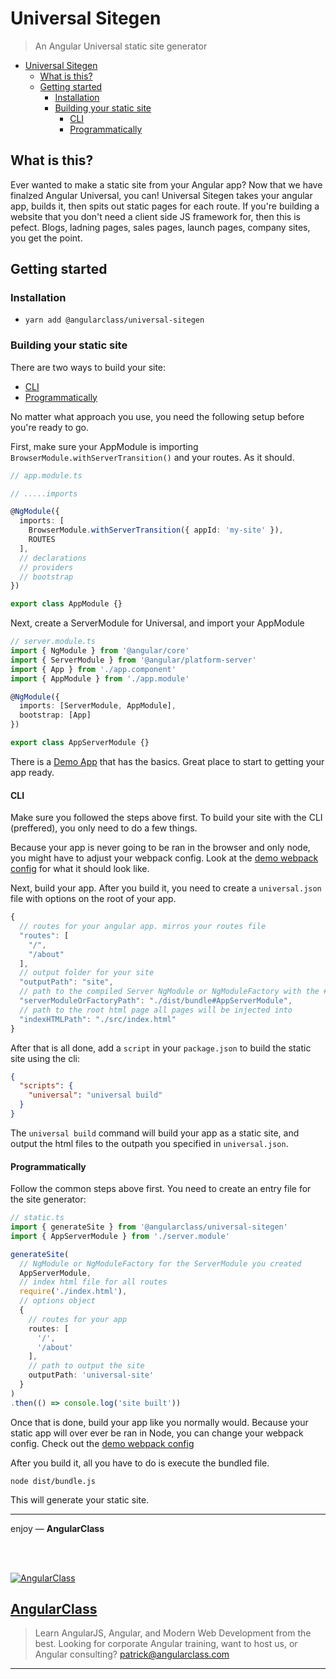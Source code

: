# Universal Sitegen
> An Angular Universal static site generator

<!-- TOC -->

- [Universal Sitegen](#universal-sitegen)
  - [What is this?](#what-is-this)
  - [Getting started](#getting-started)
    - [Installation](#installation)
    - [Building your static site](#building-your-static-site)
      - [CLI](#cli)
      - [Programmatically](#programmatically)

<!-- /TOC -->

## What is this?
Ever wanted to make a static site from your Angular app? Now that we have finalzed Angular Universal, you can! Universal Sitegen takes your angular app, builds it, then spits out static pages for each route. If you're building a website that you don't need a client side JS framework for, then this is pefect. Blogs, ladning pages, sales pages, launch pages, company sites, you get the point.


## Getting started
### Installation
* `yarn add @angularclass/universal-sitegen`

### Building your static site
There are two ways to build your site:
* [CLI](#cli)
* [Programmatically](#programmatically)

No matter what approach you use, you need the following setup before you're ready to go.

First, make sure your AppModule is importing `BrowserModule.withServerTransition()`
and your routes. As it should.

```typescript
// app.module.ts

// .....imports

@NgModule({
  imports: [
    BrowserModule.withServerTransition({ appId: 'my-site' }),
    ROUTES
  ],
  // declarations
  // providers
  // bootstrap
})

export class AppModule {}
```

Next, create a ServerModule for Universal, and import your AppModule

```typescript
// server.module.ts
import { NgModule } from '@angular/core'
import { ServerModule } from '@angular/platform-server'
import { App } from './app.component'
import { AppModule } from './app.module'

@NgModule({
  imports: [ServerModule, AppModule],
  bootstrap: [App]
})

export class AppServerModule {}
```

There is a [Demo App](https://github.com/angularclass/universal-sitegen/tree/master/demo) that has the basics. Great place to start to getting your app ready.

#### CLI
Make sure you followed the steps above first. To build your site with the CLI (preffered), you only need to do a few things.


Because your app is never going to be ran in the browser and only node, you might have to adjust your webpack config. Look at the [demo webpack config](https://github.com/angularclass/universal-sitegen/tree/master/demo/webpack.config.js) for what it should look like.

Next, build your app. After you build it, you need to create a `universal.json` file with options on the root of your app.

```js
{
  // routes for your angular app. mirros your routes file
  "routes": [
    "/",
    "/about"
  ],
  // output folder for your site
  "outputPath": "site", 
  // path to the compiled Server NgModule or NgModuleFactory with the #ExportName of the module
  "serverModuleOrFactoryPath": "./dist/bundle#AppServerModule",
  // path to the root html page all pages will be injected into
  "indexHTMLPath": "./src/index.html"
}
```

After that is all done, add a `script` in your `package.json` to build the static site using the cli:

```json
{
  "scripts": {
    "universal": "universal build"
  }
}
```

The `universal build` command will build your app as a static site, and output the html files to the outpath you specified in `universal.json`.


#### Programmatically
Follow the common steps above first. You need to create an entry file for the site generator:

```typescript
// static.ts
import { generateSite } from '@angularclass/universal-sitegen'
import { AppServerModule } from './server.module'

generateSite(
  // NgModule or NgModuleFactory for the ServerModule you created
  AppServerModule,
  // index html file for all routes
  require('./index.html'),
  // options object
  {
    // routes for your app
    routes: [
      '/',
      '/about'
    ],
    // path to output the site
    outputPath: 'universal-site'
  }
)
.then(() => console.log('site built'))
```

Once that is done, build your app like you normally would. Because your static app will over ever be ran in Node, you can change your webpack config. Check out the [demo webpack config](https://github.com/angularclass/universal-sitegen/tree/master/demo/webpack.config.js)

After you build it, all you have to do is execute the bundled file.

```
node dist/bundle.js
```

This will generate your static site.

___

enjoy — **AngularClass**

<br><br>

[![AngularClass](https://cloud.githubusercontent.com/assets/1016365/9863770/cb0620fc-5af7-11e5-89df-d4b0b2cdfc43.png  "Angular Class")](https://angularclass.com)
## [AngularClass](https://angularclass.com)
> Learn AngularJS, Angular, and Modern Web Development from the best.
> Looking for corporate Angular training, want to host us, or Angular consulting? patrick@angularclass.com

___
